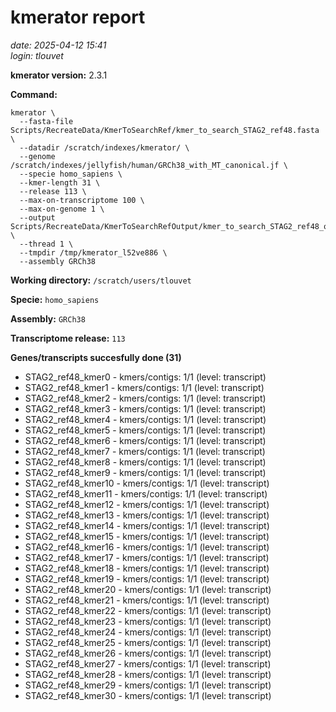 # kmerator report
*date: 2025-04-12 15:41*  
*login: tlouvet*

**kmerator version:** 2.3.1

**Command:**

```
kmerator \
  --fasta-file Scripts/RecreateData/KmerToSearchRef/kmer_to_search_STAG2_ref48.fasta \
  --datadir /scratch/indexes/kmerator/ \
  --genome /scratch/indexes/jellyfish/human/GRCh38_with_MT_canonical.jf \
  --specie homo_sapiens \
  --kmer-length 31 \
  --release 113 \
  --max-on-transcriptome 100 \
  --max-on-genome 1 \
  --output Scripts/RecreateData/KmerToSearchRefOutput/kmer_to_search_STAG2_ref48_output \
  --thread 1 \
  --tmpdir /tmp/kmerator_l52ve886 \
  --assembly GRCh38
```

**Working directory:** `/scratch/users/tlouvet`

**Specie:** `homo_sapiens`

**Assembly:** `GRCh38`

**Transcriptome release:** `113`

**Genes/transcripts succesfully done (31)**

- STAG2_ref48_kmer0 - kmers/contigs: 1/1 (level: transcript)
- STAG2_ref48_kmer1 - kmers/contigs: 1/1 (level: transcript)
- STAG2_ref48_kmer2 - kmers/contigs: 1/1 (level: transcript)
- STAG2_ref48_kmer3 - kmers/contigs: 1/1 (level: transcript)
- STAG2_ref48_kmer4 - kmers/contigs: 1/1 (level: transcript)
- STAG2_ref48_kmer5 - kmers/contigs: 1/1 (level: transcript)
- STAG2_ref48_kmer6 - kmers/contigs: 1/1 (level: transcript)
- STAG2_ref48_kmer7 - kmers/contigs: 1/1 (level: transcript)
- STAG2_ref48_kmer8 - kmers/contigs: 1/1 (level: transcript)
- STAG2_ref48_kmer9 - kmers/contigs: 1/1 (level: transcript)
- STAG2_ref48_kmer10 - kmers/contigs: 1/1 (level: transcript)
- STAG2_ref48_kmer11 - kmers/contigs: 1/1 (level: transcript)
- STAG2_ref48_kmer12 - kmers/contigs: 1/1 (level: transcript)
- STAG2_ref48_kmer13 - kmers/contigs: 1/1 (level: transcript)
- STAG2_ref48_kmer14 - kmers/contigs: 1/1 (level: transcript)
- STAG2_ref48_kmer15 - kmers/contigs: 1/1 (level: transcript)
- STAG2_ref48_kmer16 - kmers/contigs: 1/1 (level: transcript)
- STAG2_ref48_kmer17 - kmers/contigs: 1/1 (level: transcript)
- STAG2_ref48_kmer18 - kmers/contigs: 1/1 (level: transcript)
- STAG2_ref48_kmer19 - kmers/contigs: 1/1 (level: transcript)
- STAG2_ref48_kmer20 - kmers/contigs: 1/1 (level: transcript)
- STAG2_ref48_kmer21 - kmers/contigs: 1/1 (level: transcript)
- STAG2_ref48_kmer22 - kmers/contigs: 1/1 (level: transcript)
- STAG2_ref48_kmer23 - kmers/contigs: 1/1 (level: transcript)
- STAG2_ref48_kmer24 - kmers/contigs: 1/1 (level: transcript)
- STAG2_ref48_kmer25 - kmers/contigs: 1/1 (level: transcript)
- STAG2_ref48_kmer26 - kmers/contigs: 1/1 (level: transcript)
- STAG2_ref48_kmer27 - kmers/contigs: 1/1 (level: transcript)
- STAG2_ref48_kmer28 - kmers/contigs: 1/1 (level: transcript)
- STAG2_ref48_kmer29 - kmers/contigs: 1/1 (level: transcript)
- STAG2_ref48_kmer30 - kmers/contigs: 1/1 (level: transcript)
